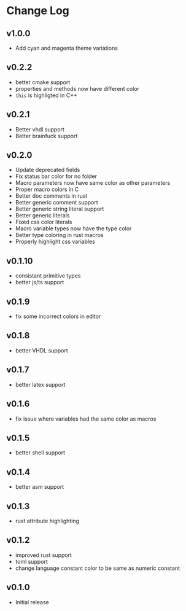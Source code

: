 # Change Log

## v1.0.0
- Add cyan and magenta theme variations

## v0.2.2
- better cmake support
- properties and methods now have different color
- `this` is highligted in C++

## v0.2.1
- Better vhdl support
- Better brainfuck support

## v0.2.0
- Update deprecated fields
- Fix status bar color for no folder
- Macro parameters now have same color as other parameters
- Proper macro colors in C
- Better doc comments in rust
- Better generic comment support
- Better generic string literal support
- Better generic literals
- Fixed css color literals
- Macro variable types now have the type color
- Better type coloring in rust macros
- Properly highlight css variables

## v0.1.10
- consistant primitive types
- better js/ts support

## v0.1.9
- fix some incorrect colors in editor

## v0.1.8
- better VHDL support

## v0.1.7
- better latex support

## v0.1.6
- fix issue where variables had the same color as macros

## v0.1.5
- better shell support

## v0.1.4
- better asm support

## v0.1.3
- rust attribute highlighting

## v0.1.2
- improved rust support
- toml support
- change language constant color to be same as numeric constant

## v0.1.0
- Initial release
